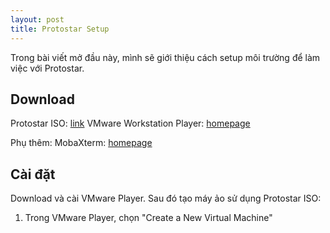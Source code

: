 ```yaml
---
layout: post
title: Protostar Setup
---
```


Trong bài viết mở đầu này, mình sẽ giới thiệu cách setup môi trường để làm việc với Protostar.

## Download

Protostar ISO: [link](https://github.com/ExploitEducation/Protostar/releases/download/v2.0.0/exploit-exercises-protostar-2.iso)
VMware Workstation Player: [homepage](https://customerconnect.vmware.com/en/downloads/info/slug/desktop_end_user_computing/vmware_workstation_player/17_0)

Phụ thêm:
MobaXterm: [homepage](https://mobaxterm.mobatek.net/download-home-edition.html)

## Cài đặt

Download và cài VMware Player. Sau đó tạo máy ảo sử dụng Protostar ISO:
1. Trong VMware Player, chọn "Create a New Virtual Machine"
